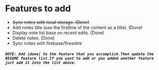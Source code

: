 # Features to add

- ~~Sync notes with local storage. (Done)~~
- Add notes title (use the firstline of the content as a title). (Done)
- Display note list base on recent edits. (Done)
- Delete notes. (Done)
- Sync notes with firebase/firesotre

##### `NOTE: Add (done) to the feature that you accomplish.Then update the README feature list.If you want to add or you added another feature just add it into the list above.`
